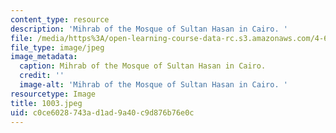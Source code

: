 ```yaml
---
content_type: resource
description: 'Mihrab of the Mosque of Sultan Hasan in Cairo. '
file: /media/https%3A/open-learning-course-data-rc.s3.amazonaws.com/4-615-the-architecture-of-cairo-spring-2002/c0ce6028743ad1ad9a40c9d876b76e0c_1003.jpeg
file_type: image/jpeg
image_metadata:
  caption: Mihrab of the Mosque of Sultan Hasan in Cairo.
  credit: ''
  image-alt: 'Mihrab of the Mosque of Sultan Hasan in Cairo. '
resourcetype: Image
title: 1003.jpeg
uid: c0ce6028-743a-d1ad-9a40-c9d876b76e0c
---
```

